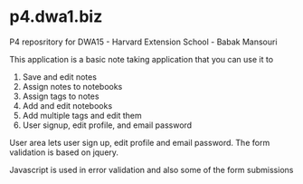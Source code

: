 p4.dwa1.biz
===========

P4 reposritory for DWA15 - Harvard Extension School - Babak Mansouri

This application is a basic note taking application that you can use it to

1. Save and edit notes
2. Assign notes to notebooks 
3. Assign tags to notes
4. Add and edit notebooks
5. Add multiple tags and edit them
6. User signup, edit profile, and email password 

User area lets user sign up, edit profile and email password. The form validation is based on jquery. 

Javascript is used in error validation and also some of the form submissions



